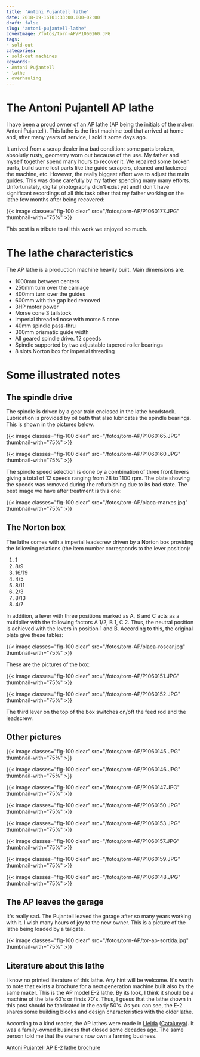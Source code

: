 ```yaml
---
title: 'Antoni Pujantell lathe'
date: 2018-09-16T01:33:00.000+02:00
draft: false
slug: "antoni-pujantell-lathe"
coverImage: /fotos/torn-AP/P1060160.JPG
tags:
- sold-out
categories:
- sold-out machines
keywords:
- Antoni Pujantell
- lathe
- overhauling
---
```



# The Antoni Pujantell AP lathe

I have been a proud owner of an AP lathe (AP being the initials of the
maker: Antoni Pujantell). This lathe is the first machine tool that
arrived at home and, after many years of service, I sold it some days
ago.

It arrived from a scrap dealer in a bad condition: some parts broken,
absolutly rusty, geometry worn out because of the use. My father and
myself together spend many hours to recover it. We repaired some
broken parts, build some lost parts like the guide scrapers, cleaned
and lackered the machine, etc. However, the really biggest effort was
to adjust the main guides. This was done carefully by my father
spending many many efforts. Unfortunately, digital photography didn't
exist yet and I don't have significant recordings of all this task
other that my father working on the lathe few months after being
recovered:

{{< image classes="fig-100 clear"  src="/fotos/torn-AP/P1060177.JPG" thumbnail-with="75%" >}}

This post is a tribute to all this work we enjoyed so much.


# The lathe characteristics

The AP lathe is a production machine heavily built. Main dimensions
are:

*   1000mm between centers
*   250mm turn over the carriage
*   400mm turn over the guides
*   600mm with the gap bed removed
*   3HP motor power
*   Morse cone 3 tailstock
*   Imperial threaded nose with morse 5 cone
*   40mm spindle pass-thru
*   300mm prismatic guide width
*   All geared spindle drive. 12 speeds
*   Spindle supported by two adjustable tapered roller bearings
*   8 slots Norton box for imperial threading


# Some illustrated notes

## The spindle drive

The spindle is driven by a gear train enclosed in the lathe
headstock. Lubrication is provided by oil bath that also lubricates
the spindle bearings. This is shown in the pictures below.

{{< image classes="fig-100 clear"  src="/fotos/torn-AP/P1060165.JPG" thumbnail-with="75%" >}}

{{< image classes="fig-100 clear"  src="/fotos/torn-AP/P1060160.JPG" thumbnail-with="75%" >}}

The spindle speed selection is done by a combination of three front
levers giving a total of 12 speeds ranging from 28 to 1100 rpm. The
plate showing the speeds was removed during the refurbishing due to
its bad state. The best image we have after treatment is this one:

{{< image classes="fig-100 clear"  src="/fotos/torn-AP/placa-marxes.jpg" thumbnail-with="75%" >}}


## The Norton box

The lathe comes with a imperial leadscrew driven by a Norton box
providing the following relations (the item number corresponds to the
lever position):

1.  1
2.  8/9
3.  16/19
4.  4/5
5.  8/11
6.  2/3
7.  8/13
8.  4/7

In addition, a lever with three positions marked as A, B and C acts as
a multiplier with the following factors A 1/2, B 1, C 2. Thus, the
neutral position is achieved with the levers in position 1 and
B. According to this, the original plate give these tables:

{{< image classes="fig-100 clear"  src="/fotos/torn-AP/placa-roscar.jpg" thumbnail-with="75%" >}}

These are the pictures of the box:

{{< image classes="fig-100 clear"  src="/fotos/torn-AP/P1060151.JPG" thumbnail-with="75%" >}}

{{< image classes="fig-100 clear"  src="/fotos/torn-AP/P1060152.JPG" thumbnail-with="75%" >}}

The third lever on the top of the box switches on/off the feed rod and the leadscrew.


## Other pictures

{{< image classes="fig-100 clear"  src="/fotos/torn-AP/P1060145.JPG" thumbnail-with="75%" >}}

{{< image classes="fig-100 clear"  src="/fotos/torn-AP/P1060146.JPG" thumbnail-with="75%" >}}

{{< image classes="fig-100 clear"  src="/fotos/torn-AP/P1060147.JPG" thumbnail-with="75%" >}}

{{< image classes="fig-100 clear"  src="/fotos/torn-AP/P1060150.JPG" thumbnail-with="75%" >}}

{{< image classes="fig-100 clear"  src="/fotos/torn-AP/P1060153.JPG" thumbnail-with="75%" >}}

{{< image classes="fig-100 clear"  src="/fotos/torn-AP/P1060157.JPG" thumbnail-with="75%" >}}

{{< image classes="fig-100 clear"  src="/fotos/torn-AP/P1060159.JPG" thumbnail-with="75%" >}}

{{< image classes="fig-100 clear"  src="/fotos/torn-AP/P1060148.JPG" thumbnail-with="75%" >}}


## The AP leaves the garage

It's really sad. The Pujantell leaved the garage after so many years
working with it. I wish many hours of joy to the new owner. This is a
picture of the lathe being loaded by a tailgate.

{{< image classes="fig-100 clear"  src="/fotos/torn-AP/tor-ap-sortida.jpg" thumbnail-with="75%" >}}


## Literature about this lathe

I know no printed literature of this lathe. Any hint will be
welcome. It's worth to note that exists a brochure for a next
generation machine built also by the same maker. This is the AP model
E-2 lathe. By its look, I think it should be a machine of the late
60's or firsts 70's. Thus, I guess that the lathe shown in this post
should be fabricated in the early 50's. As you can see, the E-2 shares
some building blocks and design characteristics with the older lathe.

According to a kind reader, the AP lathes were made in
[Lleida](https://en.wikipedia.org/wiki/Lleida)
([Catalunya](https://en.wikipedia.org/wiki/Catalonia)). It was a
family-owned business that closed some decades ago. The same person
told me that the owners now own a farming business.

[Antoni Pujantell AP E-2 lathe brochure](/pdfs/cataleg-torn-ap-e2.pdf)

